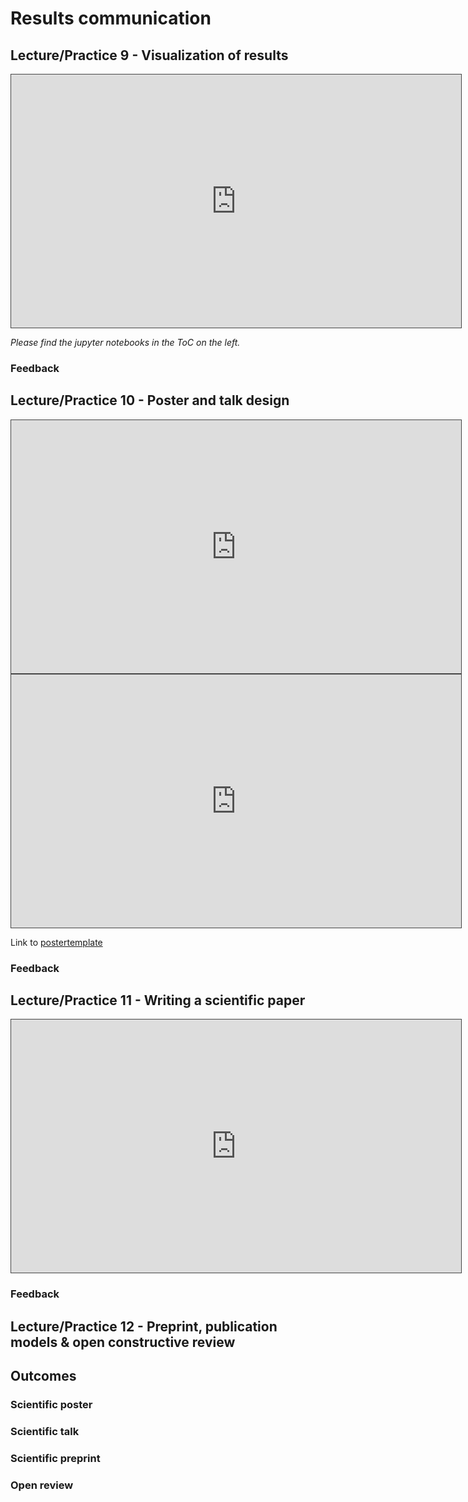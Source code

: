 # Results communication

## Lecture/Practice 9 - Visualization of results

<iframe src="https://mfr.de-1.osf.io/render?url=https://osf.io/x6dcr/?direct%26mode=render%26action=download%26mode=render" height="405" width="720" style="border: 1px solid #464646;" allowfullscreen="" allow="autoplay"></iframe>

_Please find the jupyter notebooks in the ToC on the left._



### Feedback



## Lecture/Practice 10 - Poster and talk design
<iframe src="https://mfr.de-1.osf.io/render?url=https://osf.io/8y6tk/?direct%26mode=render%26action=download%26mode=render" height="405" width="720" style="border: 1px solid #464646;" allowfullscreen="" allow="autoplay"></iframe>

<iframe src="https://mfr.de-1.osf.io/render?url=https://osf.io/yfsrx/?direct%26mode=render%26action=download%26mode=render" height="405" width="720" style="border: 1px solid #464646;" allowfullscreen="" allow="autoplay"></iframe>

Link to [postertemplate](https://mfr.de-1.osf.io/render?url=https://osf.io/p6e3n/?direct%26mode=render%26action=download%26mode=render)

### Feedback



## Lecture/Practice 11 - Writing a scientific paper
<iframe src="https://mfr.de-1.osf.io/render?url=https://osf.io/ed9zu/?direct%26mode=render%26action=download%26mode=render" height="405" width="720" style="border: 1px solid #464646;" allowfullscreen="" allow="autoplay"></iframe>

### Feedback



## Lecture/Practice 12 - Preprint, publication models & open constructive review


## Outcomes

### Scientific poster

### Scientific talk

### Scientific preprint

### Open review
